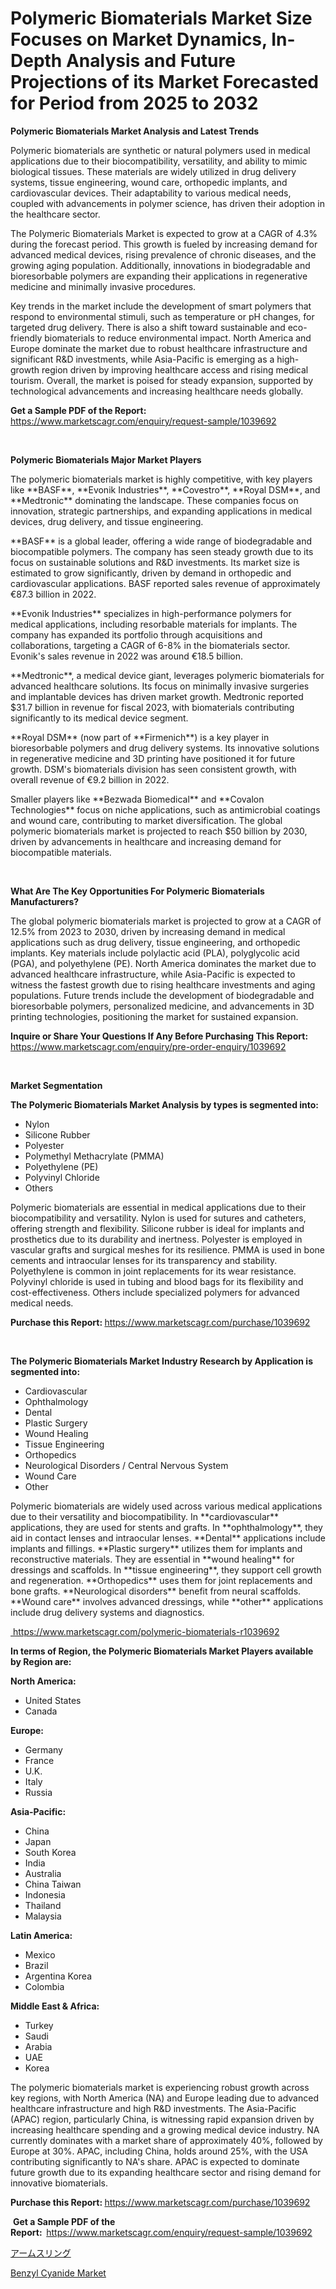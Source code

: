 <p><h1>Polymeric Biomaterials Market Size Focuses on Market Dynamics, In-Depth Analysis and Future Projections of its Market Forecasted for Period from 2025 to 2032</h1></p><p><strong>Polymeric Biomaterials Market Analysis and Latest Trends</strong></p>
<p><p>Polymeric biomaterials are synthetic or natural polymers used in medical applications due to their biocompatibility, versatility, and ability to mimic biological tissues. These materials are widely utilized in drug delivery systems, tissue engineering, wound care, orthopedic implants, and cardiovascular devices. Their adaptability to various medical needs, coupled with advancements in polymer science, has driven their adoption in the healthcare sector.</p><p>The Polymeric Biomaterials Market is expected to grow at a CAGR of 4.3% during the forecast period. This growth is fueled by increasing demand for advanced medical devices, rising prevalence of chronic diseases, and the growing aging population. Additionally, innovations in biodegradable and bioresorbable polymers are expanding their applications in regenerative medicine and minimally invasive procedures.</p><p>Key trends in the market include the development of smart polymers that respond to environmental stimuli, such as temperature or pH changes, for targeted drug delivery. There is also a shift toward sustainable and eco-friendly biomaterials to reduce environmental impact. North America and Europe dominate the market due to robust healthcare infrastructure and significant R&D investments, while Asia-Pacific is emerging as a high-growth region driven by improving healthcare access and rising medical tourism. Overall, the market is poised for steady expansion, supported by technological advancements and increasing healthcare needs globally.</p></p>
<p><strong>Get a Sample PDF of the Report:&nbsp;</strong> <a href="https://www.marketscagr.com/enquiry/request-sample/1039692?utm_campaign=1889&utm_medium=2&utm_source=Github&utm_content=ia&utm_term=25012025&utm_id=polymeric-biomaterials">https://www.marketscagr.com/enquiry/request-sample/1039692</a></p>
<p>&nbsp;</p>
<p><strong>Polymeric Biomaterials Major Market Players</strong></p>
<p><p>The polymeric biomaterials market is highly competitive, with key players like **BASF**, **Evonik Industries**, **Covestro**, **Royal DSM**, and **Medtronic** dominating the landscape. These companies focus on innovation, strategic partnerships, and expanding applications in medical devices, drug delivery, and tissue engineering.</p><p>**BASF** is a global leader, offering a wide range of biodegradable and biocompatible polymers. The company has seen steady growth due to its focus on sustainable solutions and R&D investments. Its market size is estimated to grow significantly, driven by demand in orthopedic and cardiovascular applications. BASF reported sales revenue of approximately €87.3 billion in 2022.</p><p>**Evonik Industries** specializes in high-performance polymers for medical applications, including resorbable materials for implants. The company has expanded its portfolio through acquisitions and collaborations, targeting a CAGR of 6-8% in the biomaterials sector. Evonik's sales revenue in 2022 was around €18.5 billion.</p><p>**Medtronic**, a medical device giant, leverages polymeric biomaterials for advanced healthcare solutions. Its focus on minimally invasive surgeries and implantable devices has driven market growth. Medtronic reported $31.7 billion in revenue for fiscal 2023, with biomaterials contributing significantly to its medical device segment.</p><p>**Royal DSM** (now part of **Firmenich**) is a key player in bioresorbable polymers and drug delivery systems. Its innovative solutions in regenerative medicine and 3D printing have positioned it for future growth. DSM's biomaterials division has seen consistent growth, with overall revenue of €9.2 billion in 2022.</p><p>Smaller players like **Bezwada Biomedical** and **Covalon Technologies** focus on niche applications, such as antimicrobial coatings and wound care, contributing to market diversification. The global polymeric biomaterials market is projected to reach $50 billion by 2030, driven by advancements in healthcare and increasing demand for biocompatible materials.</p></p>
<p>&nbsp;</p>
<p><strong>What Are The Key Opportunities For Polymeric Biomaterials Manufacturers?</strong></p>
<p><p>The global polymeric biomaterials market is projected to grow at a CAGR of 12.5% from 2023 to 2030, driven by increasing demand in medical applications such as drug delivery, tissue engineering, and orthopedic implants. Key materials include polylactic acid (PLA), polyglycolic acid (PGA), and polyethylene (PE). North America dominates the market due to advanced healthcare infrastructure, while Asia-Pacific is expected to witness the fastest growth due to rising healthcare investments and aging populations. Future trends include the development of biodegradable and bioresorbable polymers, personalized medicine, and advancements in 3D printing technologies, positioning the market for sustained expansion.</p></p>
<p><strong>Inquire or Share Your Questions If Any Before Purchasing This Report:</strong> <a href="https://www.marketscagr.com/enquiry/pre-order-enquiry/1039692?utm_campaign=1889&utm_medium=2&utm_source=Github&utm_content=ia&utm_term=25012025&utm_id=polymeric-biomaterials">https://www.marketscagr.com/enquiry/pre-order-enquiry/1039692</a></p>
<p>&nbsp;</p>
<p><strong>Market Segmentation</strong></p>
<p><strong>The Polymeric Biomaterials Market Analysis by types is segmented into:</strong></p>
<p><ul><li>Nylon</li><li>Silicone Rubber</li><li>Polyester</li><li>Polymethyl Methacrylate (PMMA)</li><li>Polyethylene (PE)</li><li>Polyvinyl Chloride</li><li>Others</li></ul></p>
<p><p>Polymeric biomaterials are essential in medical applications due to their biocompatibility and versatility. Nylon is used for sutures and catheters, offering strength and flexibility. Silicone rubber is ideal for implants and prosthetics due to its durability and inertness. Polyester is employed in vascular grafts and surgical meshes for its resilience. PMMA is used in bone cements and intraocular lenses for its transparency and stability. Polyethylene is common in joint replacements for its wear resistance. Polyvinyl chloride is used in tubing and blood bags for its flexibility and cost-effectiveness. Others include specialized polymers for advanced medical needs.</p></p>
<p><strong>Purchase this Report:&nbsp;</strong><a href="https://www.marketscagr.com/purchase/1039692?utm_campaign=1889&utm_medium=2&utm_source=Github&utm_content=ia&utm_term=25012025&utm_id=polymeric-biomaterials">https://www.marketscagr.com/purchase/1039692</a></p>
<p>&nbsp;</p>
<p><strong>The Polymeric Biomaterials Market Industry Research by Application is segmented into:</strong></p>
<p><ul><li>Cardiovascular</li><li>Ophthalmology</li><li>Dental</li><li>Plastic Surgery</li><li>Wound Healing</li><li>Tissue Engineering</li><li>Orthopedics</li><li>Neurological Disorders / Central Nervous System</li><li>Wound Care</li><li>Other</li></ul></p>
<p><p>Polymeric biomaterials are widely used across various medical applications due to their versatility and biocompatibility. In **cardiovascular** applications, they are used for stents and grafts. In **ophthalmology**, they aid in contact lenses and intraocular lenses. **Dental** applications include implants and fillings. **Plastic surgery** utilizes them for implants and reconstructive materials. They are essential in **wound healing** for dressings and scaffolds. In **tissue engineering**, they support cell growth and regeneration. **Orthopedics** uses them for joint replacements and bone grafts. **Neurological disorders** benefit from neural scaffolds. **Wound care** involves advanced dressings, while **other** applications include drug delivery systems and diagnostics.</p></p>
<p><a href="https://www.marketscagr.com/polymeric-biomaterials-r1039692?utm_campaign=1889&utm_medium=2&utm_source=Github&utm_content=ia&utm_term=25012025&utm_id=polymeric-biomaterials">&nbsp;https://www.marketscagr.com/polymeric-biomaterials-r1039692</a></p>
<p><strong>In terms of Region, the Polymeric Biomaterials Market Players available by Region are:</strong></p>
<p>
    <p> <strong> North America: </strong>
        <ul>
            <li>United States</li>
            <li>Canada</li>
        </ul>
        </p> 
    <p> <strong> Europe: </strong>
        <ul>
            <li>Germany</li>
            <li>France</li>
            <li>U.K.</li>
            <li>Italy</li>
            <li>Russia</li>
        </ul>
        </p> 
    <p> <strong> Asia-Pacific: </strong>
        <ul>
            <li>China</li>
            <li>Japan</li>
            <li>South Korea</li>
            <li>India</li>
            <li>Australia</li>
            <li>China Taiwan</li>
            <li>Indonesia</li>
            <li>Thailand</li>
            <li>Malaysia</li>
        </ul>
        </p> 
    <p> <strong> Latin America: </strong>
        <ul>
            <li>Mexico</li>
            <li>Brazil</li>
            <li>Argentina Korea</li>
            <li>Colombia</li>
        </ul>
        </p> 
    <p> <strong> Middle East & Africa: </strong>
        <ul>
            <li>Turkey</li>
            <li>Saudi</li>
            <li>Arabia</li>
            <li>UAE</li>
            <li>Korea</li>
        </ul>
    </p>
    </p>
<p><p>The polymeric biomaterials market is experiencing robust growth across key regions, with North America (NA) and Europe leading due to advanced healthcare infrastructure and high R&D investments. The Asia-Pacific (APAC) region, particularly China, is witnessing rapid expansion driven by increasing healthcare spending and a growing medical device industry. NA currently dominates with a market share of approximately 40%, followed by Europe at 30%. APAC, including China, holds around 25%, with the USA contributing significantly to NA's share. APAC is expected to dominate future growth due to its expanding healthcare sector and rising demand for innovative biomaterials.</p></p>
<p><strong>Purchase this Report: </strong><a href="https://www.marketscagr.com/purchase/1039692?utm_campaign=1889&utm_medium=2&utm_source=Github&utm_content=ia&utm_term=25012025&utm_id=polymeric-biomaterials">https://www.marketscagr.com/purchase/1039692</a></p>
<p>&nbsp;<strong>Get a Sample PDF of the Report:&nbsp;&nbsp;</strong><a href="https://www.marketscagr.com/enquiry/request-sample/1039692?utm_campaign=1889&utm_medium=2&utm_source=Github&utm_content=ia&utm_term=25012025&utm_id=polymeric-biomaterials">https://www.marketscagr.com/enquiry/request-sample/1039692</a></p>
<p><strong></strong></p>
<p><p><a href="https://github.com/lababdou/Market-Research-Report-List-6/blob/main/110479133578.md?utm_campaign=1889&utm_medium=2&utm_source=Github&utm_content=ia&utm_term=25012025&utm_id=polymeric-biomaterials">アームスリング</a></p><p><a href="https://github.com/prosalinda88/Market-Research-Report-List-7/blob/main/benzyl-cyanide-market.md?utm_campaign=1889&utm_medium=2&utm_source=Github&utm_content=ia&utm_term=25012025&utm_id=polymeric-biomaterials">Benzyl Cyanide Market</a></p></p>